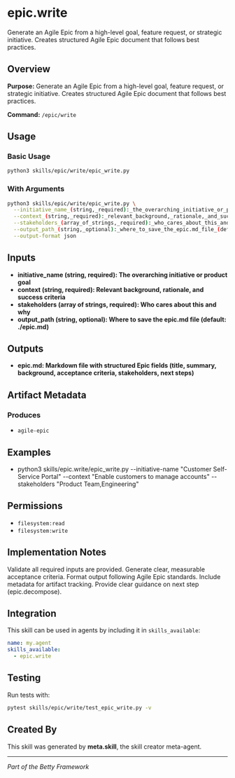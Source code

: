 # epic.write

Generate an Agile Epic from a high-level goal, feature request, or strategic initiative. Creates structured Agile Epic document that follows best practices.

## Overview

**Purpose:** Generate an Agile Epic from a high-level goal, feature request, or strategic initiative. Creates structured Agile Epic document that follows best practices.

**Command:** `/epic/write`

## Usage

### Basic Usage

```bash
python3 skills/epic/write/epic_write.py
```

### With Arguments

```bash
python3 skills/epic/write/epic_write.py \
  --initiative_name_(string,_required):_the_overarching_initiative_or_product_goal "value" \
  --context_(string,_required):_relevant_background,_rationale,_and_success_criteria "value" \
  --stakeholders_(array_of_strings,_required):_who_cares_about_this_and_why "value" \
  --output_path_(string,_optional):_where_to_save_the_epic.md_file_(default:_./epic.md) "value" \
  --output-format json
```

## Inputs

- **initiative_name (string, required): The overarching initiative or product goal**
- **context (string, required): Relevant background, rationale, and success criteria**
- **stakeholders (array of strings, required): Who cares about this and why**
- **output_path (string, optional): Where to save the epic.md file (default: ./epic.md)**

## Outputs

- **epic.md: Markdown file with structured Epic fields (title, summary, background, acceptance criteria, stakeholders, next steps)**

## Artifact Metadata

### Produces

- `agile-epic`

## Examples

- python3 skills/epic.write/epic_write.py --initiative-name "Customer Self-Service Portal" --context "Enable customers to manage accounts" --stakeholders "Product Team,Engineering"

## Permissions

- `filesystem:read`
- `filesystem:write`

## Implementation Notes

Validate all required inputs are provided. Generate clear, measurable acceptance criteria. Format output following Agile Epic standards. Include metadata for artifact tracking. Provide clear guidance on next step (epic.decompose).

## Integration

This skill can be used in agents by including it in `skills_available`:

```yaml
name: my.agent
skills_available:
  - epic.write
```

## Testing

Run tests with:

```bash
pytest skills/epic/write/test_epic_write.py -v
```

## Created By

This skill was generated by **meta.skill**, the skill creator meta-agent.

---

*Part of the Betty Framework*
